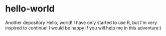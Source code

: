 # hello-world
Another depository
Hello, world! I have only started to use R, but I'm very inspired to continue! I would be happy if you will help me in this adventure:)
